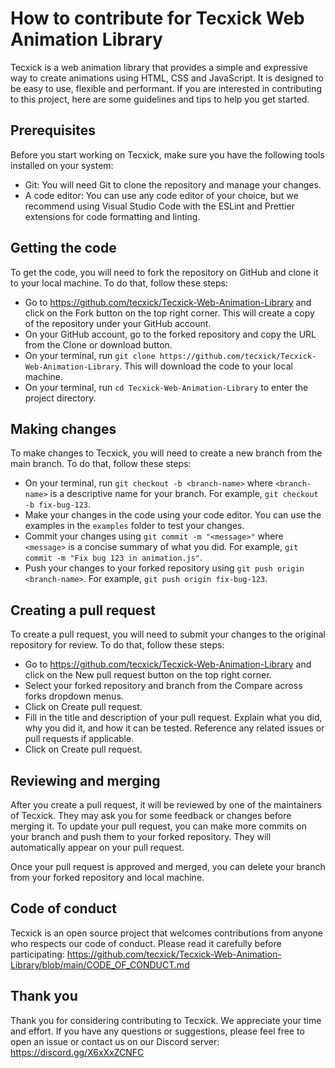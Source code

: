 # How to contribute for Tecxick Web Animation Library

Tecxick is a web animation library that provides a simple and expressive way to create animations using HTML, CSS and JavaScript. It is designed to be easy to use, flexible and performant. If you are interested in contributing to this project, here are some guidelines and tips to help you get started.

## Prerequisites

Before you start working on Tecxick, make sure you have the following tools installed on your system:

- Git: You will need Git to clone the repository and manage your changes.
- A code editor: You can use any code editor of your choice, but we recommend using Visual Studio Code with the ESLint and Prettier extensions for code formatting and linting.

## Getting the code

To get the code, you will need to fork the repository on GitHub and clone it to your local machine. To do that, follow these steps:

- Go to https://github.com/tecxick/Tecxick-Web-Animation-Library and click on the Fork button on the top right corner. This will create a copy of the repository under your GitHub account.
- On your GitHub account, go to the forked repository and copy the URL from the Clone or download button.
- On your terminal, run `git clone https://github.com/tecxick/Tecxick-Web-Animation-Library`. This will download the code to your local machine.
- On your terminal, run `cd Tecxick-Web-Animation-Library` to enter the project directory.

## Making changes

To make changes to Tecxick, you will need to create a new branch from the main branch. To do that, follow these steps:

- On your terminal, run `git checkout -b <branch-name>` where `<branch-name>` is a descriptive name for your branch. For example, `git checkout -b fix-bug-123`.
- Make your changes in the code using your code editor. You can use the examples in the `examples` folder to test your changes.
- Commit your changes using `git commit -m "<message>"` where `<message>` is a concise summary of what you did. For example, `git commit -m "Fix bug 123 in animation.js"`.
- Push your changes to your forked repository using `git push origin <branch-name>`. For example, `git push origin fix-bug-123`.

## Creating a pull request

To create a pull request, you will need to submit your changes to the original repository for review. To do that, follow these steps:

- Go to https://github.com/tecxick/Tecxick-Web-Animation-Library and click on the New pull request button on the top right corner.
- Select your forked repository and branch from the Compare across forks dropdown menus.
- Click on Create pull request.
- Fill in the title and description of your pull request. Explain what you did, why you did it, and how it can be tested. Reference any related issues or pull requests if applicable.
- Click on Create pull request.

## Reviewing and merging

After you create a pull request, it will be reviewed by one of the maintainers of Tecxick. They may ask you for some feedback or changes before merging it. To update your pull request, you can make more commits on your branch and push them to your forked repository. They will automatically appear on your pull request.

Once your pull request is approved and merged, you can delete your branch from your forked repository and local machine.

## Code of conduct

Tecxick is an open source project that welcomes contributions from anyone who respects our code of conduct. Please read it carefully before participating: https://github.com/tecxick/Tecxick-Web-Animation-Library/blob/main/CODE_OF_CONDUCT.md

## Thank you

Thank you for considering contributing to Tecxick. We appreciate your time and effort. If you have any questions or suggestions, please feel free to open an issue or contact us on our Discord server: https://discord.gg/X6xXxZCNFC
